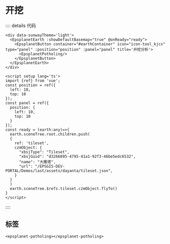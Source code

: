 #  开挖

<div data-sunwayTheme='light'>
  <EpsplanetEarth :showDefaultBasemap="true" @onReady="ready">
    <EpsplanetButton container="#earthContainer" icon="icon-tool_kjcx" type="panel" :position="position" :panel="panel" title='开挖分析'>
      <EpsplanetPotholing/>
    </EpsplanetButton>
  </EpsplanetEarth>
</div>

<script setup lang='ts'>
import {ref} from 'vue';
const position = ref({
  left: 10,
  top: 10
});
const panel = ref({
  position: {
    left: 10,
    top: 10
  }
});
const ready = (earth:any)=>{
  earth.sceneTree.root.children.push(
  {
    ref: 'tileset',
    czmObject: {
      "xbsjType": "Tileset",
      "xbsjGuid": "d3266895-4795-41a1-92f3-46be5edc6532",
      "name": "大雁塔",
      "url": "/EPSGIS-DEV-PORTAL/Demos/last/assets/dayanta/tileset.json",
    }
  }
  )
  earth.sceneTree.$refs.tileset.czmObject.flyTo()
}
</script>

:::: details 代码

```vue
<div data-sunwayTheme='light'>
  <EpsplanetEarth :showDefaultBasemap="true" @onReady="ready">
    <EpsplanetButton container="#earthContainer" icon="icon-tool_kjcx" type="panel" :position="position" :panel="panel" title='开挖分析'>
      <EpsplanetPotholing/>
    </EpsplanetButton>
  </EpsplanetEarth>
</div>

<script setup lang='ts'>
import {ref} from 'vue';
const position = ref({
  left: 10,
  top: 10
});
const panel = ref({
  position: {
    left: 10,
    top: 10
  }
});
const ready = (earth:any)=>{
  earth.sceneTree.root.children.push(
  {
    ref: 'tileset',
    czmObject: {
      "xbsjType": "Tileset",
      "xbsjGuid": "d3266895-4795-41a1-92f3-46be5edc6532",
      "name": "大雁塔",
      "url": "/EPSGIS-DEV-PORTAL/Demos/last/assets/dayanta/tileset.json",
    }
  }
  )
  earth.sceneTree.$refs.tileset.czmObject.flyTo()
}
</script>
```

::::

## 标签

```vue
<epsplanet-potholing></epsplanet-potholing>
```
